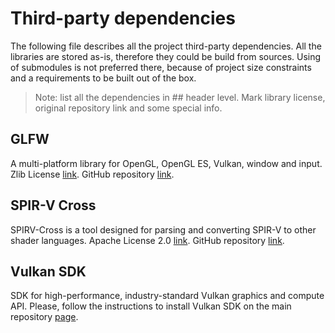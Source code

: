 # Third-party dependencies

The following file describes all the project third-party dependencies.
All the libraries are stored as-is, therefore they could be build from sources.
Using of submodules is not preferred there, because of project size constraints 
and a requirements to be built out of the box.

> Note: list all the dependencies in ## header level.
> Mark library license, original repository link and some special info.

## GLFW

A multi-platform library for OpenGL, OpenGL ES, Vulkan, window and input. 
Zlib License [link](https://github.com/glfw/glfw/blob/master/LICENSE.md). 
GitHub repository [link](https://github.com/glfw/glfw).

## SPIR-V Cross

SPIRV-Cross is a tool designed for parsing and converting SPIR-V to other shader languages.
Apache License 2.0 [link](https://github.com/KhronosGroup/SPIRV-Cross/blob/master/LICENSE).
GitHub repository [link](https://github.com/KhronosGroup/SPIRV-Cross).

## Vulkan SDK

SDK for high-performance, industry-standard Vulkan graphics and compute API.
Please, follow the instructions to install Vulkan SDK on the main repository
[page](https://github.com/EgorOrachyov/Ignimbrite/blob/master/README.md).